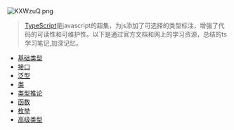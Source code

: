 <img src="https://s2.ax1x.com/2019/11/03/KXWzuQ.png" alt="KXWzuQ.png" border="0" />

> [TypeScript](https://www.typescriptlang.org/)是javascript的超集，为js添加了可选择的类型标注，增强了代码的可读性和可维护性。以下是通过官方文档和网上的学习资源，总结的ts学习笔记,加深记忆。

* [基础类型](/frontend/typescript/basetype.md)
* [接口](/frontend/typescript/interface.md)
* [泛型](/frontend/typescript/generic.md)
* [类](/frontend/typescript/class.md)
* [类型推论](/frontend/typescript/interence.md)
* [函数](/frontend/typescript/function.md)
* [枚举](/frontend/typescript/enumerate.md)
* [高级类型](/frontend/typescript/advanced.md)